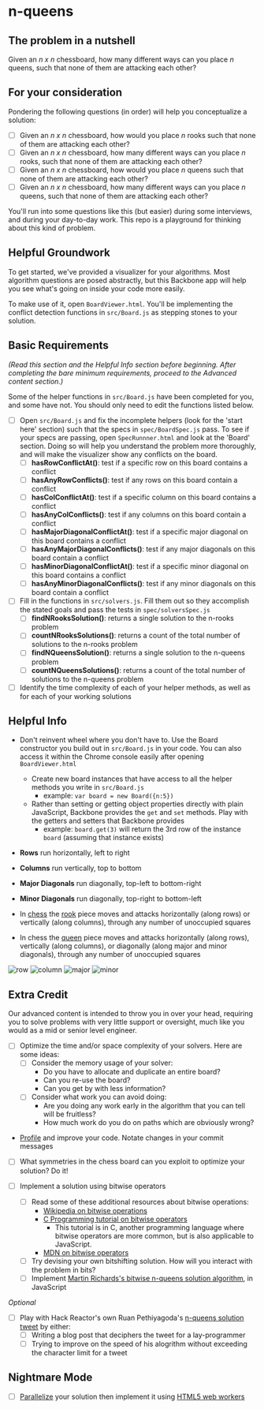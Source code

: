# n-queens

## The problem in a nutshell

Given an _n x n_ chessboard, how many different ways can you place _n_ queens, such that none of them are attacking each other?

## For your consideration

Pondering the following questions (in order) will help you conceptualize a solution:

- [ ] Given an _n x n_ chessboard, how would you place _n_ rooks such that none of them are attacking each other?
- [ ] Given an _n x n_ chessboard, how many different ways can you place _n_ rooks, such that none of them are attacking each other?
- [ ] Given an _n x n_ chessboard, how would you place _n_ queens such that none of them are attacking each other?
- [ ] Given an _n x n_ chessboard, how many different ways can you place _n_ queens, such that none of them are attacking each other?

You'll run into some questions like this (but easier) during some interviews, and during
your day-to-day work. This repo is a playground for thinking about this kind of problem.

## Helpful Groundwork

To get started, we've provided a visualizer for your algorithms. Most algorithm questions are posed abstractly,
but this Backbone app will help you see what's going on inside your code more easily.

To make use of it, open `BoardViewer.html`. You'll be implementing the conflict detection functions in
`src/Board.js` as stepping stones to your solution.

## Basic Requirements

_(Read this section and the Helpful Info section before beginning. After completing the bare minimum requirements, proceed to the Advanced content section.)_

Some of the helper functions in `src/Board.js` have been completed for you, and some have not. You should
only need to edit the functions listed below.

- [ ] Open `src/Board.js` and fix the incomplete helpers (look for the 'start here' section) such that the specs in `spec/BoardSpec.js` pass.
      To see if your specs are passing, open `SpecRunnner.html` and look at the 'Board' section. Doing so will help
      you understand the problem more thoroughly, and will make the visualizer show any conflicts on the board.
  - [ ] **hasRowConflictAt()**: test if a specific row on this board contains a conflict
  - [ ] **hasAnyRowConflicts()**: test if any rows on this board contain a conflict
  - [ ] **hasColConflictAt()**: test if a specific column on this board contains a conflict
  - [ ] **hasAnyColConflicts()**: test if any columns on this board contain a conflict
  - [ ] **hasMajorDiagonalConflictAt()**: test if a specific major diagonal on this board contains a conflict
  - [ ] **hasAnyMajorDiagonalConflicts()**: test if any major diagonals on this board contain a conflict
  - [ ] **hasMinorDiagonalConflictAt()**: test if a specific minor diagonal on this board contains a conflict
  - [ ] **hasAnyMinorDiagonalConflicts()**: test if any minor diagonals on this board contain a conflict

- [ ] Fill in the functions in `src/solvers.js`. Fill them out so they accomplish the stated goals and pass the
      tests in `spec/solversSpec.js`
  - [ ] **findNRooksSolution()**: returns a single solution to the n-rooks problem
  - [ ] **countNRooksSolutions()**: returns a count of the total number of solutions to the n-rooks problem
  - [ ] **findNQueensSolution()**: returns a single solution to the n-queens problem
  - [ ] **countNQueensSolutions()**: returns a count of the total number of solutions to the n-queens problem

- [ ] Identify the time complexity of each of your helper methods, as well as for each of your working solutions

## Helpful Info

- Don't reinvent wheel where you don't have to. Use the Board constructor you build out in `src/Board.js` in your code. You can also access it within the Chrome console easily after opening `BoardViewer.html`
  - Create new board instances that have access to all the helper methods you write in `src/Board.js`
    - example: `var board = new Board({n:5})`
  - Rather than setting or getting object properties directly with plain JavaScript, Backbone provides the `get` and `set` methods. Play with the getters and setters that Backbone provides
    - example: `board.get(3)` will return the 3rd row of the instance `board` (assuming that instance exists)

- **Rows** run horizontally, left to right
- **Columns** run vertically, top to bottom
- **Major Diagonals** run diagonally, top-left to bottom-right
- **Minor Diagonals** run diagonally, top-right to bottom-left

- In [chess] the [rook] piece moves and attacks horizontally (along rows) or vertically (along columns), through any number of unoccupied squares
- In chess the [queen] piece moves and attacks horizontally (along rows), vertically (along columns), or diagonally (along major and minor diagonals), through any number of unoccupied squares

![row](https://f.cloud.github.com/assets/1577682/1257423/0f26258e-2ba7-11e3-9808-b39041c2e1a2.png)
![column](https://f.cloud.github.com/assets/1577682/1257424/0f2e9dcc-2ba7-11e3-82fc-ff8fb7bfc324.png)
![major](https://f.cloud.github.com/assets/1577682/1257421/0ef7f588-2ba7-11e3-9cbc-577d3ad20bb1.png)
![minor](https://f.cloud.github.com/assets/1577682/1257422/0f127a66-2ba7-11e3-9196-221f65cf03e3.png)


## Extra Credit

Our advanced content is intended to throw you in over your head, requiring you to solve problems with very little support or oversight, much like you would as a mid or senior level engineer.

- [ ] Optimize the time and/or space complexity of your solvers. Here are some ideas:
    - [ ] Consider the memory usage of your solver:
        - Do you have to allocate and duplicate an entire board?
        - Can you re-use the board?
        - Can you get by with less information?
    - [ ] Consider what work you can avoid doing:
        - Are you doing any work early in the algorithm that you can tell will be fruitless?
        - How much work do you do on paths which are obviously wrong?

- [ ][Profile][Profile] and improve your code. Notate changes in your commit messages
- [ ] What symmetries in the chess board can you exploit to optimize your solution? Do it!

- [ ] Implement a solution using bitwise operators
    - [ ] Read some of these additional resources about bitwise operations:
        - [Wikipedia on bitwise operations](http://en.wikipedia.org/wiki/Bitwise_operation)
        - [C Programming tutorial on bitwise operators](http://www.cprogramming.com/tutorial/bitwise_operators.html)
          - This tutorial is in C, another programming language where bitwise operators are more common, but is also applicable to JavaScript.
        - [MDN on bitwise operators](https://developer.mozilla.org/en-US/docs/Web/JavaScript/Reference/Operators/Bitwise_Operators)
    - [ ] Try devising your own bitshifting solution. How will you interact with the problem in bits?
    - [ ] Implement [Martin Richards's bitwise n-queens solution algorithm][academic paper], in JavaScript

_Optional_
- [ ] Play with Hack Reactor's own Ruan Pethiyagoda's [n-queens solution tweet][ruan n-queens] by either:
  - [ ] Writing a blog post that deciphers the tweet for a lay-programmer
  - [ ] Trying to improve on the speed of his alogrithm without exceeding the character limit for a tweet

## Nightmare Mode

- [ ] [Parallelize][parallel computing] your solution then implement it using [HTML5 web workers][web workers]

[chess]: https://en.wikipedia.org/wiki/Chess
[rook]: https://en.wikipedia.org/wiki/Rook_(chess)
[queen]: https://en.wikipedia.org/wiki/Queen_(chess)
[Profile]: http://jsperf.com/
[academic paper]: http://citeseerx.ist.psu.edu/viewdoc/download?doi=10.1.1.51.7113&rep=rep1&type=pdf
[parallel computing]: https://en.wikipedia.org/wiki/Parallel_computing
[web workers]: https://developer.mozilla.org/en-US/docs/Web/API/Web_Workers_API/Using_web_workers
[ruan n-queens]: https://twitter.com/ruanpethiyagoda/status/332992908565295104
